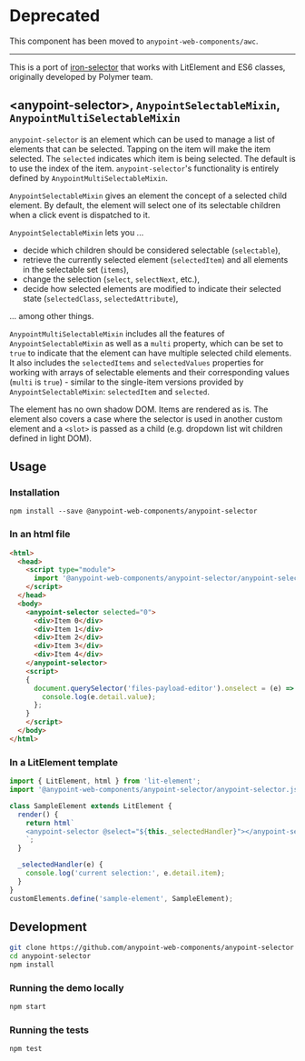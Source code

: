 # Deprecated

This component has been moved to `anypoint-web-components/awc`.

-----

This is a port of [iron-selector](https://github.com/PolymerElements/iron-selector) that works with LitElement and ES6 classes, originally developed by Polymer team.


## &lt;anypoint-selector&gt;, `AnypointSelectableMixin`, `AnypointMultiSelectableMixin`

`anypoint-selector` is an element which can be used to manage a list of elements that can be selected.
Tapping on the item will make the item selected. The `selected` indicates which item is being selected.
The default is to use the index of the item. `anypoint-selector`'s functionality is entirely defined by `AnypointMultiSelectableMixin`.

`AnypointSelectableMixin` gives an element the concept of a selected child element. By default, the element will select one of its selectable children
when a click event is dispatched to it.

`AnypointSelectableMixin` lets you ...

-   decide which children should be considered selectable (`selectable`),
-   retrieve the currently selected element (`selectedItem`) and all elements
    in the selectable set (`items`),
-   change the selection (`select`, `selectNext`, etc.),
-   decide how selected elements are modified to indicate their selected state (`selectedClass`, `selectedAttribute`),

... among other things.

`AnypointMultiSelectableMixin` includes all the features of `AnypointSelectableMixin` as well as a `multi` property, which can be set to `true` to indicate that the element can have multiple selected child elements.
It also includes the `selectedItems` and `selectedValues` properties for working with arrays of selectable elements and their corresponding values (`multi` is `true`) - similar to the single-item versions provided by `AnypointSelectableMixin`: `selectedItem` and `selected`.

The element has no own shadow DOM. Items are rendered as is. The element also covers a case where the selector is used in another custom element and a `<slot>` is passed as a child (e.g. dropdown list wit children defined in light DOM).

## Usage

### Installation

```
npm install --save @anypoint-web-components/anypoint-selector
```

### In an html file

```html
<html>
  <head>
    <script type="module">
      import '@anypoint-web-components/anypoint-selector/anypoint-selector.js';
    </script>
  </head>
  <body>
    <anypoint-selector selected="0">
      <div>Item 0</div>
      <div>Item 1</div>
      <div>Item 2</div>
      <div>Item 3</div>
      <div>Item 4</div>
    </anypoint-selector>
    <script>
    {
      document.querySelector('files-payload-editor').onselect = (e) => {
        console.log(e.detail.value);
      };
    }
    </script>
  </body>
</html>
```

### In a LitElement template

```javascript
import { LitElement, html } from 'lit-element';
import '@anypoint-web-components/anypoint-selector/anypoint-selector.js';

class SampleElement extends LitElement {
  render() {
    return html`
    <anypoint-selector @select="${this._selectedHandler}"></anypoint-selector>
    `;
  }

  _selectedHandler(e) {
    console.log('current selection:', e.detail.item);
  }
}
customElements.define('sample-element', SampleElement);
```

## Development

```sh
git clone https://github.com/anypoint-web-components/anypoint-selector
cd anypoint-selector
npm install
```

### Running the demo locally

```sh
npm start
```

### Running the tests

```sh
npm test
```
